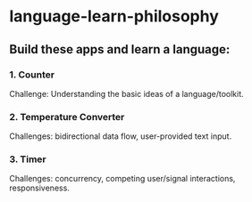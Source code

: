 # language-learn-philosophy

## Build these apps and learn a language:

### 1. Counter
Challenge: Understanding the basic ideas of a language/toolkit.

### 2. Temperature Converter
Challenges: bidirectional data flow, user-provided text input.

### 3. Timer
Challenges: concurrency, competing user/signal interactions, responsiveness.
